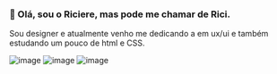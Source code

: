 
### 👋 Olá, sou o Riciere, mas pode me chamar de Rici.


Sou designer e atualmente venho me dedicando a em ux/ui e também estudando um pouco de html e CSS.


![image](https://user-images.githubusercontent.com/98134461/182042078-9c2c1c9f-8767-4459-acb2-762114fe1d2d.png)
![image](https://user-images.githubusercontent.com/98134461/182042124-27953e97-5674-4e6c-9f99-74ea5c74e225.png)
![image](https://user-images.githubusercontent.com/98134461/182042177-ee33d60b-10c8-41ca-acd8-590e3e8e7c36.png)
